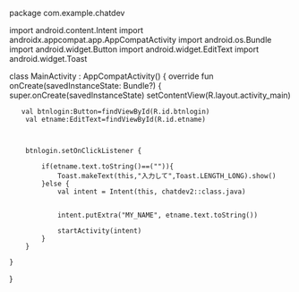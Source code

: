 package com.example.chatdev

import android.content.Intent
import androidx.appcompat.app.AppCompatActivity
import android.os.Bundle
import android.widget.Button
import android.widget.EditText
import android.widget.Toast

class MainActivity : AppCompatActivity() {
    override fun onCreate(savedInstanceState: Bundle?) {
        super.onCreate(savedInstanceState)
        setContentView(R.layout.activity_main)

       val btnlogin:Button=findViewById(R.id.btnlogin)
        val etname:EditText=findViewById(R.id.etname)



        btnlogin.setOnClickListener {

            if(etname.text.toString()==("")){
                Toast.makeText(this,"入力して",Toast.LENGTH_LONG).show()
            }else {
                val intent = Intent(this, chatdev2::class.java)


                intent.putExtra("MY_NAME", etname.text.toString())

                startActivity(intent)
            }
        }

    }
}
